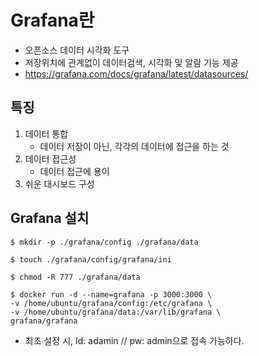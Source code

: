 # Grafana란
- 오픈소스 데이터 시각화 도구
- 저장위치에 관계없이 데이터검색, 시각화 및 알람 기능 제공
- https://grafana.com/docs/grafana/latest/datasources/


## 특징
1. 데이터 통합
    - 데이터 저장이 아닌, 각각의 데이터에 접근을 하는 것
2. 데이터 접근성
    - 데이터 접근에 용이
3. 쉬운 대시보드 구성


## Grafana 설치
```shell
$ mkdir -p ./grafana/config ./grafana/data

$ touch ./grafana/config/grafana/ini

$ chmod -R 777 ./grafana/data

$ docker run -d --name=grafana -p 3000:3000 \ 
-v /home/ubuntu/grafana/config:/etc/grafana \
-v /home/ubuntu/grafana/data:/var/lib/grafana \
grafana/grafana
```
- 최초 설정 시,  Id: adamin // pw: admin으로 접속 가능하다.